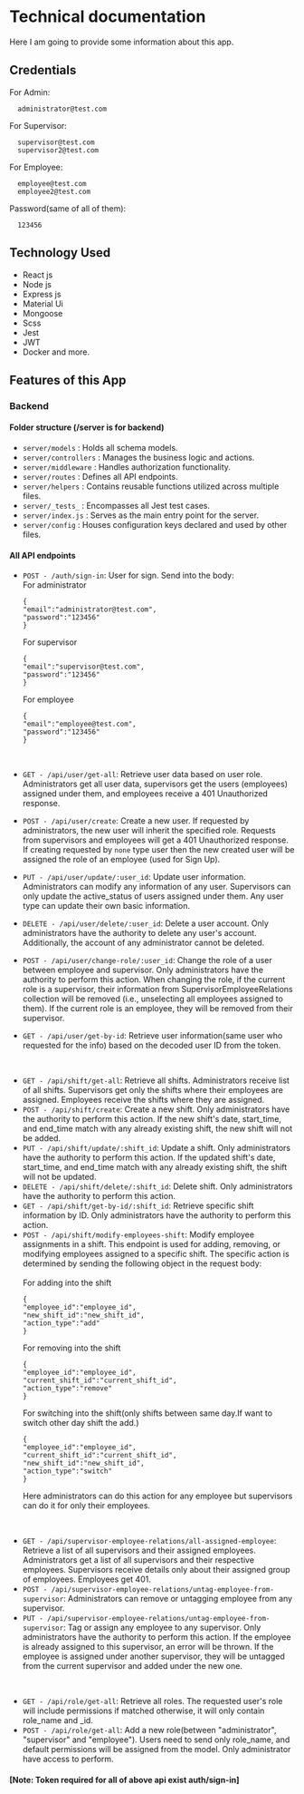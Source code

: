 # Technical documentation

Here I am going to provide some information about this app.

## Credentials
For Admin:
```
  administrator@test.com
```
For Supervisor:
```
  supervisor@test.com
  supervisor2@test.com
```
For Employee:
```
  employee@test.com
  employee2@test.com
```
Password(same of all of them):
```
  123456
```

## Technology Used

- React js
- Node js
- Express js
- Material Ui
- Mongoose
- Scss
- Jest
- JWT
- Docker and more.

## Features of this App

### Backend

#### Folder structure (/server is for backend)

- `server/models` : Holds all schema models.
- `server/controllers` : Manages the business logic and actions.
- `server/middleware` : Handles authorization functionality.
- `server/routes` : Defines all API endpoints.
- `server/helpers` : Contains reusable functions utilized across multiple files.
- `server/_tests_` : Encompasses all Jest test cases.
- `server/index.js` : Serves as the main entry point for the server.
- `server/config` : Houses configuration keys declared and used by other files.

#### All API endpoints

- `POST - /auth/sign-in`: User for sign. Send into the body:<br/>
  For administrator

  ```
  {
  "email":"administrator@test.com",
  "password":"123456"
  }
  ```

  For supervisor

  ```
  {
  "email":"supervisor@test.com",
  "password":"123456"
  }
  ```

  For employee

  ```
  {
  "email":"employee@test.com",
  "password":"123456"
  }
  ```

  <br/>

- `GET - /api/user/get-all`: Retrieve user data based on user role. Administrators get all user data, supervisors get the users (employees) assigned under them, and employees receive a 401 Unauthorized response.
- `POST - /api/user/create`: Create a new user. If requested by administrators, the new user will inherit the specified role. Requests from supervisors and employees will get a 401 Unauthorized response. <br/> If creating requested by `none` type user then the new created user will be assigned the role of an employee (used for Sign Up).
- `PUT - /api/user/update/:user_id`: Update user information. Administrators can modify any information of any user. Supervisors can only update the active_status of users assigned under them. Any user type can update their own basic information.
- `DELETE - /api/user/delete/:user_id`: Delete a user account. Only administrators have the authority to delete any user's account. Additionally, the account of any administrator cannot be deleted.
- `POST - /api/user/change-role/:user_id`: Change the role of a user between employee and supervisor. Only administrators have the authority to perform this action. When changing the role, if the current role is a supervisor, their information from SupervisorEmployeeRelations collection will be removed (i.e., unselecting all employees assigned to them). If the current role is an employee, they will be removed from their supervisor.
- `GET - /api/user/get-by-id`: Retrieve user information(same user who requested for the info) based on the decoded user ID from the token.

 <br/>

- `GET - /api/shift/get-all`: Retrieve all shifts. Administrators receive list of all shifts. Supervisors get only the shifts where their employees are assigned. Employees receive the shifts where they are assigned.
- `POST - /api/shift/create`: Create a new shift. Only administrators have the authority to perform this action. If the new shift's date, start_time, and end_time match with any already existing shift, the new shift will not be added.
- `PUT - /api/shift/update/:shift_id`: Update a shift. Only administrators have the authority to perform this action. If the updated shift's date, start_time, and end_time match with any already existing shift, the shift will not be updated.
- `DELETE - /api/shift/delete/:shift_id`: Delete shift. Only administrators have the authority to perform this action.
- `GET - /api/shift/get-by-id/:shift_id`: Retrieve specific shift information by ID. Only administrators have the authority to perform this action.
- `POST - /api/shift/modify-employees-shift`: Modify employee assignments in a shift. This endpoint is used for adding, removing, or modifying employees assigned to a specific shift. The specific action is determined by sending the following object in the request body:<br/> <br/>
  For adding into the shift
  ```
  {
  "employee_id":"employee_id",
  "new_shift_id":"new_shift_id",
  "action_type":"add"
  }
  ```
  For removing into the shift
  ```
  {
  "employee_id":"employee_id",
  "current_shift_id":"current_shift_id",
  "action_type":"remove"
  }
  ```
  For switching into the shift(only shifts between same day.If want to switch other day shift the add.)
  ```
  {
  "employee_id":"employee_id",
  "current_shift_id":"current_shift_id",
  "new_shift_id":"new_shift_id",
  "action_type":"switch"
  }
  ```
  Here administrators can do this action for any employee but supervisors can do it for only their employees.

<br/>

- `GET - /api/supervisor-employee-relations/all-assigned-employee`: Retrieve a list of all supervisors and their assigned employees. Administrators get a list of all supervisors and their respective employees. Supervisors receive details only about their assigned group of employees. Employees get 401.
- `POST - /api/supervisor-employee-relations/untag-employee-from-supervisor`: Administrators can remove or untagging employee from any supervisor.
- `PUT - /api/supervisor-employee-relations/untag-employee-from-supervisor`: Tag or assign any employee to any supervisor. Only administrators have the authority to perform this action. If the employee is already assigned to this supervisor, an error will be thrown. If the employee is assigned under another supervisor, they will be untagged from the current supervisor and added under the new one.

<br/>

- `GET - /api/role/get-all`: Retrieve all roles. The requested user's role will include permissions if matched otherwise, it will only contain role_name and _id.
- `POST - /api/role/get-all`: Add a new role(between "administrator", "supervisor" and "employee"). Users need to send only role_name, and default permissions will be assigned from the model. Only administrator have access to perform.

#### [Note: Token required for all of above api exist auth/sign-in]